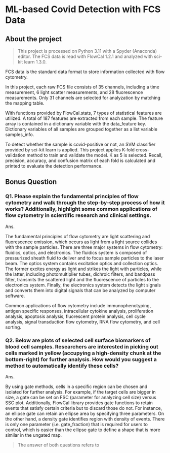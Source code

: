 # ML-based Covid Detection with FCS Data

## About the project

> This project is processed on Python 3.11 with a Spyder (Anaconda) editor. The FCS data is read with FlowCal 1.2.1 and analyzed with sci-kit learn 1.3.0.

FCS data is the standard data format to store information collected with flow cytometry.

In this project, each raw FCS file consists of 35 channels, including a time measurement, 6 light scatter measurements, and 28 fluorescence measurements. Only 31 channels are selected for analyzation by matching the mapping table.

With functions provided by FlowCal.stats, 7 types of statistical features are utilized. A total of 187 features are extracted from each sample. The feature array is contained in a dictionary variable with the data_feature key. Dictionary variables of all samples are grouped together as a list variable samples_info.

To detect whether the sample is covid-positive or not, an SVM classifier provided by sci-kit learn is applied. This project applies K-fold cross-validation method to train and validate the model. K as 5 is selected. Recall, precision, accuracy, and confusion matrix of each fold is calculated and printed to evaluate the detection performance.

## Bonus Question

### Q1. Please explain the fundamental principles of flow cytometry and walk through the step-by-step process of how it works? Additionally, highlight some common applications of flow cytometry in scientific research and clinical settings.

Ans. 

The fundamental principles of flow cytometry are light scattering and fluorescence emission, which occurs as light from a light source collides with the sample particles. There are three major systems in flow cytometry: fluidics, optics, and electronics. The fluidics system is composed of pressurized sheath fluid to deliver and to focus sample particles to the laser beam. The optics system contains excitation optics and collection optics. The former excites energy as light and strikes the light with particles, while the latter, including photomultiplier tubes, dichroic filters, and bandpass filter, transmits the scattered light and the fluorescence of particles to the electronics system. Finally, the electronics system detects the light signals and converts them into digital signals that can be analyzed by computer software.

Common applications of flow cytometry include immunophenotyping, antigen specific responses, intracellular cytokine analysis, proliferation analysis, apoptosis analysis, fluorescent protein analysis, cell cycle analysis, signal transduction flow cytometry, RNA flow cytometry, and cell sorting.

### Q2. Below are plots of selected cell surface biomarkers of blood cell samples. Researchers are interested in picking out cells marked in yellow (accupying a high-density chunk at the bottom-right) for further analysis. How would you suggest a method to automatically identify these cells?

Ans. 

By using gate methods, cells in a specific region can be chosen and isolated for further analysis. For example, if the target cells are bigger in size, a gate can be set on FSC (parameter for analyzing cell size) versus SSC plot. Additionally, FlowCal library provides gate functions to retain events that satisfy certain criteria but to discard those do not. For instance, an ellipse gate can retain an ellipse area by specifying three parameters. On the other hand, a density gate identifies region with density of events. There is only one parameter (i.e. gate_fraction) that is required for users to control, which is easier than the ellipse gate to define a shape that is more similar in the ungated map.

> The answer of both questions refers to 
